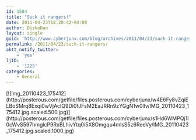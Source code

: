 ```yaml
---
id: 1584
title: "Suck it rangers!"
date: 2011-04-23T18:20:42-04:00
author: DizkoDan
layout: single
guid: 'http://www.cyberjunx.com/blog/archives/2011/04/23/suck-it-rangers/'
permalink: /2011/04/23/suck-it-rangers/
aktt_notify_twitter:
    - 'yes'
ljID:
    - '1225'
categories:
    - General
---
```


<div class="posterous_autopost"><div class="p_embed p_image_embed"> [![Img_20110423_175412](http://posterous.com/getfile/files.posterous.com/cyberjunx/w4E6Fy8vZqiELBoSMrq8Exqi0wVjAcIQ9Di0fJFsM2EaJRRn9zYGgN1w0lIv/IMG_20110423_175412.jpg.scaled.500.jpg)](http://posterous.com/getfile/files.posterous.com/cyberjunx/s1Hd6WMPQj1I0cWvS597hmglcP9RxBLhivYtq0i5X8Omgqu4mlsS5z6ReeVy/IMG_20110423_175412.jpg.scaled.1000.jpg) </div></div>